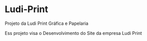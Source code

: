 # Ludi-Print
Projeto da Ludi Print Gráfica e Papelaria

Ess projeto visa o Desenvolvimento do Site da empresa Ludi Print
